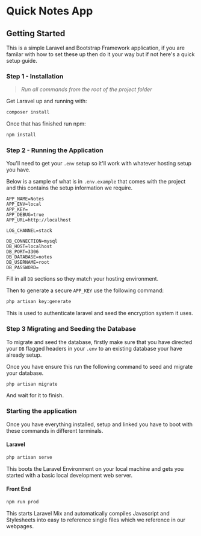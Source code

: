 # Quick Notes App

## Getting Started
This is a simple Laravel and Bootstrap Framework application, if you are familar with how to set these up then do it your way but if not here's a quick setup guide.

### Step 1 - Installation

>*Run all commands from the root of the project folder*

Get Laravel up and running with:
```bash
composer install    
```
Once that has finished run npm:
```bash
npm install
```

### Step 2 - Running the Application
You'll need to get your `.env` setup so it'll work with whatever hosting setup you have.

Below is a sample of what is in `.env.example` that comes with the project and this contains the setup information 
we require.
```dotenv
APP_NAME=Notes
APP_ENV=local
APP_KEY=
APP_DEBUG=true
APP_URL=http://localhost

LOG_CHANNEL=stack

DB_CONNECTION=mysql
DB_HOST=localhost
DB_PORT=3306
DB_DATABASE=notes
DB_USERNAME=root
DB_PASSWORD=
```
Fill in all `DB` sections so they match your hosting environment.

Then to generate a secure `APP_KEY` use the following command:
```bash
php artisan key:generate
```
This is used to authenticate laravel and seed the encryption system it uses.

### Step 3 Migrating and Seeding the Database
To migrate and seed the database, firstly make sure that you have directed your `DB` flagged headers in your `.env` 
to an existing database your have already setup.

Once you have ensure this run the following command to seed and migrate your database.
```bash
php artisan migrate
```

And wait for it to finish.

### Starting the application
Once you have everything installed, setup and linked you have to boot with these commands in 
different 
terminals.
#### Laravel
```bash
php artisan serve
```
This boots the Laravel Environment on your local machine and gets you started with a basic local development 
web server.
#### Front End 
```bash
npm run prod
```
This starts Laravel Mix and automatically compiles Javascript and Stylesheets into easy to reference single files 
which we reference in our webpages.
